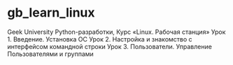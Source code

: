 # gb_learn_linux
Geek University Python-разработки,
Курс «Linux. Рабочая станция»
Урок 1. Введение. Установка ОС
Урок 2. Настройка и знакомство с интерфейсом командной строки
Урок 3. Пользователи. Управление Пользователями и группами 
